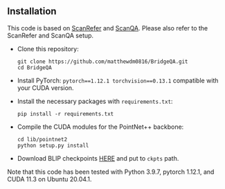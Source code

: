 ## Installation

This code is based on [ScanRefer](https://github.com/daveredrum/ScanRefer) and [ScanQA](https://github.com/ATR-DBI/ScanQA/). Please also refer to the ScanRefer and ScanQA setup.

- Clone this repository:
    ```shell
    git clone https://github.com/matthewdm0816/BridgeQA.git
    cd BridgeQA
    ```

- Install PyTorch: `pytorch==1.12.1 torchvision==0.13.1` compatible with your CUDA version.

- Install the necessary packages with `requirements.txt`:
    ```shell
    pip install -r requirements.txt
    ```

- Compile the CUDA modules for the PointNet++ backbone:
    ```shell
    cd lib/pointnet2
    python setup.py install
    ```
- Download BLIP checkpoints [HERE](https://storage.googleapis.com/sfr-vision-language-research/BLIP/models/model_base_vqa_capfilt_large.pth) and put to `ckpts` path.

Note that this code has been tested with Python 3.9.7, pytorch 1.12.1, and CUDA 11.3 on Ubuntu 20.04.1.
